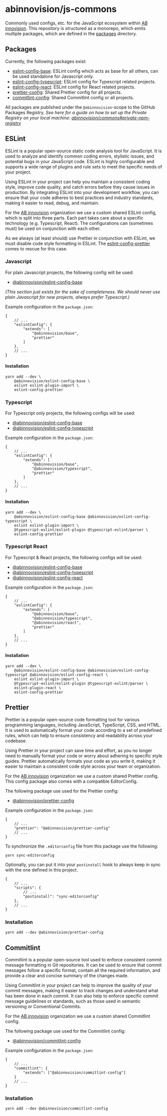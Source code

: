 # abinnovision/js-commons

Commonly used configs, etc. for the JavaScript ecosystem
within [AB innovision](https://github.com/abinnovision). This repository is
structured as a monorepo, which emits multiple packages, which are defined in
the [packages](./packages) directory.

## Packages

Currently, the following packages exist:

* [eslint-config-base](./packages/eslint-config-base): ESLint config which acts
	as base for all others, can be used standalone for Javascript only.
* [eslint-config-typescript](./packages/eslint-config-typescript): ESLint config
	for Typescript related projects.
* [eslint-config-react](./packages/eslint-config-react): ESLint config for React
	related projects.
* [prettier-config](./packages/prettier-config): Shared Prettier config for all
	projects.
* [commitlint-config](./packages/commitlint-config): Shared Commitlint config or
	all projects.

All packages are published under the `@abinnovision`-scope to the GitHub
Packages Registry. _See here for a guide on how to set up the Private Registry
on
your local machine:
[abinnovision/commons#private-npm-registry](https://github.com/abinnovision/commons/blob/master/topics/private-npm-registry.md)_

## ESLint

ESLint is a popular open-source static code analysis tool for JavaScript. It is
used to analyze and identify common coding errors, stylistic issues, and
potential bugs in your JavaScript code. ESLint is highly configurable and
supports a wide range of plugins and rule sets to meet the specific needs of
your
project.

Using ESLint in your project can help you maintain a consistent coding style,
improve code quality, and catch errors before they cause issues in production.
By integrating ESLint into your development workflow, you can ensure that your
code adheres to best practices and industry standards, making it easier to read,
debug, and maintain.

For the [AB innovision](https://github.com/abinnovision) organization we use a
custom shared ESLint config, which is split into three parts. Each part takes
care about a specific technology (e.g. Typescript, React). The configurations
can (sometimes must) be used on conjunction with each other.

As we always (at least should) use Prettier in conjunction with ESLint, we must
disable code style formatting in ESLint.
The [eslint-config-prettier](https://www.npmjs.com/package/eslint-config-prettier)
comes to rescue for this case.

### Javascript

For plain Javascript projects, the following config will be used:

* [@abinnovision/eslint-config-base](./packages/eslint-config-base)

_(This section just exists for the sake of completeness. We should never use
plain
Javascript for new projects, always prefer Typescript.)_

Example configuration in the `package.json`:

```json5
{
	// ...
	"eslintConfig": {
		"extends": [
			"@abinnovision/base",
			"prettier"
		]
	},
	// ...
}
```

#### Installation

```shell
yarn add --dev \
	@abinnovision/eslint-config-base \
	eslint eslint-plugin-import \
	eslint-config-prettier
```

### Typescript

For Typescript only projects, the following configs will be used:

* [@abinnovision/eslint-config-base](./packages/eslint-config-base)
* [@abinnovision/eslint-config-typescript](./packages/eslint-config-typescript)

Example configuration in the `package.json`:

```json5
{
	// ...
	"eslintConfig": {
		"extends": [
			"@abinnovision/base",
			"@abinnovision/typescript",
			"prettier"
		]
	},
	// ...
}
```

#### Installation

```shell
yarn add --dev \
	@abinnovision/eslint-config-base @abinnovision/eslint-config-typescript \
	eslint eslint-plugin-import \
	@typescript-eslint/eslint-plugin @typescript-eslint/parser \
	eslint-config-prettier
```

### Typescript React

For Typescript & React projects, the following configs will be used:

* [@abinnovision/eslint-config-base](./packages/eslint-config-base)
* [@abinnovision/eslint-config-typescript](./packages/eslint-config-typescript)
* [@abinnovision/eslint-config-react](./packages/eslint-config-react)

Example configuration in the `package.json`:

```json5
{
	// ...
	"eslintConfig": {
		"extends": [
			"@abinnovision/base",
			"@abinnovision/typescript",
			"@abinnovision/react",
			"prettier"
		]
	},
	// ...
}
```

#### Installation

```shell
yarn add --dev \
	@abinnovision/eslint-config-base @abinnovision/eslint-config-typescript @abinnovision/eslint-config-react \
	eslint eslint-plugin-import \
	@typescript-eslint/eslint-plugin @typescript-eslint/parser \
	eslint-plugin-react \
	eslint-config-prettier
```

## Prettier

Prettier is a popular open-source code formatting tool for various programming
languages, including JavaScript, TypeScript, CSS, and HTML. It is used to
automatically format your code according to a set of predefined rules, which can
help to ensure consistency and readability across your codebase.

Using Prettier in your project can save time and effort, as you no longer need
to manually format your code or worry about adhering to specific style guides.
Prettier automatically formats your code as you write it, making it easier to
maintain a consistent code style across your team or organization.

For the [AB innovision](https://github.com/abinnovision) organization we use a
custom shared Prettier config. This config package also comes with a compatible
EditorConfig.

The following package use used for the Prettier config:

* [@abinnovision/prettier-config](./packages/prettier-config)

Example configuration in the `package.json`:

```json5
{
	// ...
	"prettier": "@abinnovision/prettier-config"
	// ...
}
```

To synchronize the `.editorconfig` file from this package use the following:

```shell
yarn sync-editorconfig
```

Optionally, you can put it into your `postinstall` hook to always keep in sync
with the one defined in this project.

```json5
{
	// ...
	"scripts": {
		// ...
		"postinstall": "sync-editorconfig"
	},
	// ...
}
```

### Installation

```shell
yarn add --dev @abinnovision/prettier-config 
```

## Commitlint

Commitlint is a popular open-source tool used to enforce consistent commit
message formatting in Git repositories. It can be used to ensure that commit
messages follow a specific format, contain all the required information, and
provide a clear and concise summary of the changes made.

Using Commitlint in your project can help to improve the quality of your commit
messages, making it easier to track changes and understand what has been done in
each commit. It can also help to enforce specific commit message guidelines or
standards, such as those used in semantic versioning or Conventional Commits.

For the [AB innovision](https://github.com/abinnovision) organization we use a
custom shared Commitlint config.

The following package use used for the Commitlint config:

* [@abinnovision/commitlint-config](./packages/commitlint-config)

Example configuration in the `package.json`:

```json5
{
	// ...
	"commitlint": {
		"extends": ["@abinnovision/commitlint-config"]
	}
	// ...
}
```

### Installation

```shell
yarn add --dev @abinnovision/commitlint-config 
```

